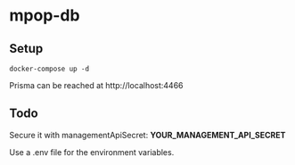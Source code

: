 # mpop-db

## Setup

```
docker-compose up -d
```

Prisma can be reached at http://localhost:4466

## Todo

Secure it with managementApiSecret: __YOUR_MANAGEMENT_API_SECRET__

Use a .env file for the environment variables.


